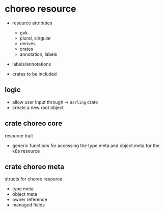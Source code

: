 # choreo resource

- resource attributes
    - gvk
    - plural, singular
    - derives
    - crates
    - annotation, labels

- labels/annotations
- crates to be included

## logic

- allow user input through -> `darling` crate
- create a new root object


## crate choreo core

resource trait 
- generic functions for accessing the type meta and object meta for the k8s resource

## crate choreo meta

structs for choreo resource
- type meta
- object meta
- owner reference
- managed fields